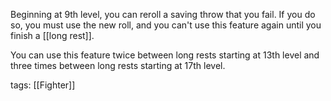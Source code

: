 Beginning at 9th level, you can reroll a saving throw that you fail. If you do so, you must use the new roll, and you can't use this feature again until you finish a [[long rest]].

You can use this feature twice between long rests starting at 13th level and three times between long rests starting at 17th level.

tags: [[Fighter]]